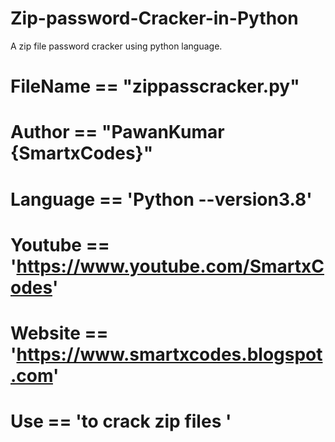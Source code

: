 # Zip-password-Cracker-in-Python
A zip file password cracker using python language.

# FileName == "zippasscracker.py"
# Author   == "PawanKumar {SmartxCodes}"
# Language == 'Python --version3.8'
# Youtube  == 'https://www.youtube.com/SmartxCodes'
# Website  == 'https://www.smartxcodes.blogspot.com'
# Use      == 'to crack zip files '



